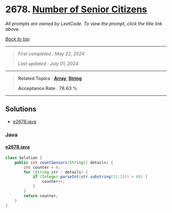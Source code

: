 # 2678. [Number of Senior Citizens](<https://leetcode.com/problems/number-of-senior-citizens>)

*All prompts are owned by LeetCode. To view the prompt, click the title link above.*

*[Back to top](<../README.md>)*

------

> *First completed : May 22, 2024*
>
> *Last updated : July 01, 2024*

------

> **Related Topics** : **[Array](<by_topic/Array.md>), [String](<by_topic/String.md>)**
>
> **Acceptance Rate** : **76.63 %**

------

## Solutions

- [e2678.java](<../my-submissions/e2678.java>)
### Java
#### [e2678.java](<../my-submissions/e2678.java>)
```Java
class Solution {
    public int countSeniors(String[] details) {
        int counter = 0;
        for (String str : details) {
            if (Integer.parseInt(str.substring(11,13)) > 60) {
                counter++;
            }
        }
        return counter;
    }
}
```

